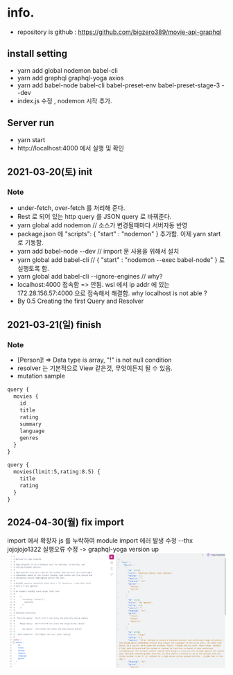 # info.
* repository is github : https://github.com/bigzero389/movie-api-graphql
## install setting
* yarn add global nodemon babel-cli
* yarn add graphql graphql-yoga axios
* yarn add babel-node babel-cli babel-preset-env babel-preset-stage-3 --dev
* index.js 수정 , nodemon 시작 추가.
## Server run
* yarn start
* http://localhost:4000 에서 실행 및 확인

## 2021-03-20(토) init
### Note  
  * under-fetch, over-fetch 를 처리해 준다.
  * Rest 로 되어 있는 http query 를 JSON query 로 바꿔준다.
  * yarn global add nodemon // 소스가 변경될때마다 서버자동 반영
  * package.json 에 "scripts": { "start" : "nodemon" } 추가함. 이제 yarn start 로 기동함.
  * yarn add babel-node --dev // import 문 사용을 위해서 설치
  * yarn global add babel-cli // { "start" : "nodemon --exec babel-node" } 로 실행토록 함. 
  * yarn global add babel-cli --ignore-engines // why?
  * localhost:4000 접속함 => 안됨. wsl 에서 ip addr 에 있는 172.28.156.57:4000 으로 접속해서 해결함. why localhost is not able ?
  * By 0.5 Creating the first Query and Resolver

## 2021-03-21(일) finish
### Note  
  * [Person]! => Data type is array, "!" is not null condition
  * resolver 는 기본적으로 View 같은것, 무엇이든지 될 수 있음.
  * mutation sample
  ```
  query {
    movies {
      id
      title
      rating
      summary
      language
      genres
    }
  }
  ```
  ```
  query {
    movies(limit:5,rating:8.5) {
      title
      rating    
    }
  }
  ```

## 2024-04-30(월) fix import
import 에서 확장자 js 를 누락하여 module import 에러 발생 수정 --thx jojojojo1322
실행오류 수정 -> graphql-yoga version up
![실행화면예제](./docs/graphql-running-sample-image.png)




 
